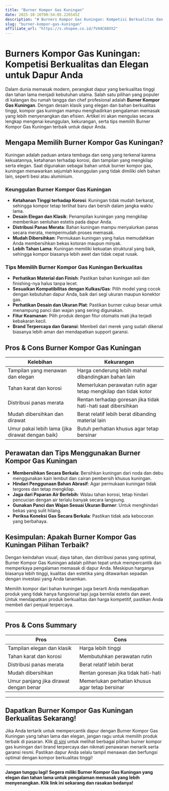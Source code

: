 ```yaml
---
title: "Burner Kompor Gas Kuningan"
date: 2025-10-16T00:54:05.226545Z
description: "# Burners Kompor Gas Kuningan: Kompetisi Berkualitas dan Elegan untuk Dapur Anda..."
slug: "burner-kompor-gas-kuningan"
affiliate_url: "https://s.shopee.co.id/7V44C68VX2"
---
```

# Burners Kompor Gas Kuningan: Kompetisi Berkualitas dan Elegan untuk Dapur Anda

Dalam dunia memasak modern, perangkat dapur yang berkualitas tinggi dan tahan lama menjadi kebutuhan utama. Salah satu pilihan yang populer di kalangan ibu rumah tangga dan chef profesional adalah **Burner Kompor Gas Kuningan**. Dengan desain klasik yang elegan dan bahan berkualitas tinggi, kompor gas kuningan mampu menghadirkan pengalaman memasak yang lebih menyenangkan dan efisien. Artikel ini akan mengulas secara lengkap mengenai keunggulan, kekurangan, serta tips memilih Burner Kompor Gas Kuningan terbaik untuk dapur Anda.

## Mengapa Memilih Burner Kompor Gas Kuningan?

Kuningan adalah paduan antara tembaga dan seng yang terkenal karena kekuatannya, ketahanan terhadap korosi, dan tampilan yang mengkilap serta elegan. Saat digunakan sebagai bahan untuk burner kompor gas, kuningan menawarkan sejumlah keunggulan yang tidak dimiliki oleh bahan lain, seperti besi atau aluminium.

### Keunggulan Burner Kompor Gas Kuningan

- **Ketahanan Tinggi terhadap Korosi**: Kuningan tidak mudah berkarat, sehingga kompor tetap terlihat baru dan bersih dalam jangka waktu lama.
- **Desain Elegan dan Klasik**: Penampilan kuningan yang mengkilap memberikan sentuhan estetis pada dapur Anda.
- **Distribusi Panas Merata**: Bahan kuningan mampu menyalurkan panas secara merata, mempermudah proses memasak.
- **Mudah Dibersihkan**: Permukaan kuningan yang halus memudahkan Anda membersihkan bekas kotoran maupun minyak.
- **Lebih Tahan Lama**: Kuningan memiliki kekuatan struktural yang baik, sehingga kompor biasanya lebih awet dan tidak cepat rusak.

### Tips Memilih Burner Kompor Gas Kuningan Berkualitas

- **Perhatikan Material dan Finish**: Pastikan bahan kuningan asli dan finishing-nya halus tanpa lecet.
- **Sesuaikan Kompatibilitas dengan Kulkas/Gas**: Pilih model yang cocok dengan kebutuhan dapur Anda, baik dari segi ukuran maupun konektor gas.
- **Perhatikan Desain dan Ukuran Plat**: Pastikan burner cukup besar untuk menampung panci dan wajan yang sering digunakan.
- **Fitur Keamanan**: Pilih produk dengan fitur otomatis mati jika terjadi kebakaran kecil.
- **Brand Terpercaya dan Garansi**: Membeli dari merek yang sudah dikenal biasanya lebih aman dan mendapatkan support garansi.

## Pros & Cons Burner Kompor Gas Kuningan

| Kelebihan | Kekurangan |
|------------|--------------|
| Tampilan yang menawan dan elegan | Harga cenderung lebih mahal dibandingkan bahan lain |
| Tahan karat dan korosi | Memerlukan perawatan rutin agar tetap mengkilap dan tidak kotor |
| Distribusi panas merata | Rentan terhadap goresan jika tidak hati-hati saat dibersihkan |
| Mudah dibersihkan dan dirawat | Berat relatif lebih berat dibanding material lain |
| Umur pakai lebih lama (jika dirawat dengan baik) | Butuh perhatian khusus agar tetap bersinar |

## Perawatan dan Tips Menggunakan Burner Kompor Gas Kuningan

- **Membersihkan Secara Berkala**: Bersihkan kuningan dari noda dan debu menggunakan kain lembut dan cairan pembersih khusus kuningan.
- **Hindari Penggunaan Bahan Abrasif**: Agar permukaan kuningan tidak tergores dan tetap mengkilap.
- **Jaga dari Paparan Air Berlebih**: Walau tahan korosi, tetap hindari pencucian dengan air terlalu banyak secara langsung.
- **Gunakan Panci dan Wajan Sesuai Ukuran Burner**: Untuk menghindari bekas yang sulit hilang.
- **Periksa Koneksi Gas Secara Berkala**: Pastikan tidak ada kebocoran yang berbahaya.

## Kesimpulan: Apakah Burner Kompor Gas Kuningan Pilihan Terbaik?

Dengan keindahan visual, daya tahan, dan distribusi panas yang optimal, Burner Kompor Gas Kuningan adalah pilihan tepat untuk mempercantik dan memperkaya pengalaman memasak di dapur Anda. Meskipun harganya biasanya lebih tinggi, kualitas dan estetika yang ditawarkan sepadan dengan investasi yang Anda tanamkan.

Memilih kompor dari bahan kuningan juga berarti Anda mendapatkan produk yang tidak hanya fungsional tapi juga bernilai estetis dan awet. Untuk mendapatkan produk berkualitas dan harga kompetitif, pastikan Anda membeli dari penjual terpercaya.

---

## Pros & Cons Summary

| **Pros** | **Cons** |
|-----------------------------|------------------------------|
| Tampilan elegan dan klasik | Harga lebih tinggi |
| Tahan karat dan korosi | Membutuhkan perawatan rutin |
| Distribusi panas merata | Berat relatif lebih berat |
| Mudah dibersihkan | Rentan goresan jika tidak hati-hati |
| Umur panjang jika dirawat dengan benar | Memerlukan perhatian khusus agar tetap bersinar |

---

## Dapatkan Burner Kompor Gas Kuningan Berkualitas Sekarang!

Jika Anda tertarik untuk mempercantik dapur dengan Burner Kompor Gas Kuningan yang tahan lama dan elegan, jangan ragu untuk memilih produk terbaik di pasaran. Klik [di sini](https://s.shopee.co.id/7V44C68VX2) untuk melihat berbagai pilihan burner kompor gas kuningan dari brand terpercaya dan nikmati penawaran menarik serta garansi resmi. Pastikan dapur Anda selalu tampil menawan dan berfungsi optimal dengan kompor berkualitas tinggi!

---

**Jangan tunggu lagi! Segera miliki Burner Kompor Gas Kuningan yang elegan dan tahan lama untuk pengalaman memasak yang lebih menyenangkan. Klik link ini sekarang dan rasakan bedanya!**
